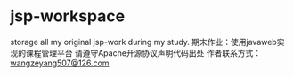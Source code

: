# jsp-workspace
 storage all my original jsp-work during my study. 
期末作业：使用javaweb实现的课程管理平台
请遵守Apache开源协议声明代码出处
作者联系方式：wangzeyang507@126.com